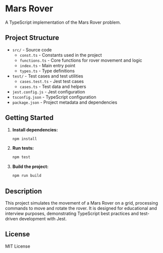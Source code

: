 # Mars Rover

A TypeScript implementation of the Mars Rover problem.

## Project Structure

- `src/` - Source code
  - `const.ts` - Constants used in the project
  - `functions.ts` - Core functions for rover movement and logic
  - `index.ts` - Main entry point
  - `types.ts` - Type definitions
- `test/` - Test cases and test utilities
  - `cases.test.ts` - Jest test cases
  - `cases.ts` - Test data and helpers
- `jest.config.js` - Jest configuration
- `tsconfig.json` - TypeScript configuration
- `package.json` - Project metadata and dependencies

## Getting Started

1. **Install dependencies:**
   ```powershell
   npm install
   ```
2. **Run tests:**
   ```powershell
   npm test
   ```
3. **Build the project:**
   ```powershell
   npm run build
   ```

## Description

This project simulates the movement of a Mars Rover on a grid, processing commands to move and rotate the rover. It is designed for educational and interview purposes, demonstrating TypeScript best practices and test-driven development with Jest.

## License

MIT License
